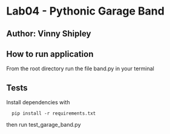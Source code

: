 # Lab04 - Pythonic Garage Band

## Author: Vinny Shipley

## How to run application

From the root directory run the file band.py in your terminal

## Tests

Install dependencies with

      pip install -r requirements.txt

then run test_garage_band.py
